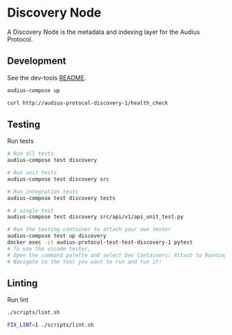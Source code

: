 # Discovery Node

A Discovery Node is the metadata and indexing layer for the Audius Protocol.

## Development

See the dev-tools [README](https://github.com/AudiusProject/audius-protocol/tree/main/dev-tools).

```bash
audius-compose up

curl http://audius-protocol-discovery-1/health_check
```

## Testing

Run tests

```bash
# Run all tests
audius-compose test discovery

# Run unit tests
audius-compose test discovery src

# Run integration tests
audius-compose test discovery tests

# A single test
audius-compose test discovery src/api/v1/api_unit_test.py

# Run the testing container to attach your own tester
audius-compose test up discovery
docker exec -it audius-protocol-test-test-discovery-1 pytest
# To use the vscode tester,
# Open the command palette and select Dev Containers: Attach to Running Container
# Navigate to the test you want to run and run it!
```

## Linting

Run lint

```bash
./scripts/lint.sh

FIX_LINT=1 ./scripts/lint.sh
```
